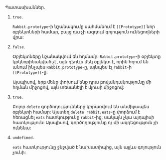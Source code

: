 
Պատասխաններ․

1. `true`. 

    `Rabbit.prototype`-ի նշանակումը սահմանում է `[[Prototype]]` նոր օբյեկտների համար, բայց դա չի ազդում գոյություն ունեցողների վրա:

2. `false`. 

    Օբյեկտները նշանակվում են հղմամբ: `Rabbit.prototype`-ի օբյեկտը կրկնօրինակված չէ, այն դեռևս մեկ օբյեկտ է, որին հղում են անում ինչպես `Rabbit.prototype`-ը, այնպես էլ `rabbit`-ի `[[Prototype]]`-ը:

    Այսպիսով, երբ մենք փոխում ենք դրա բովանդակությունը մի հղման միջոցով, այն տեսանելի է մյուսի միջոցով:

3. `true`.

    Բոլոր `delete` գործողությունները կիրառվում են անմիջապես օբյեկտի համար: Այստեղ `delete rabbit.eats`-ը փորձում է հեռացնել `eats` հատկությունը `rabbit`-ից, սակայն չկա այդպիսի հատկություն: Այսպիսով, գործողությունը ոչ մի ազդեցություն չի ունենա:

4. `undefined`.

    `eats` հատկությունը ջնջված է նախատիպից, այն այլևս գոյություն չունի:
